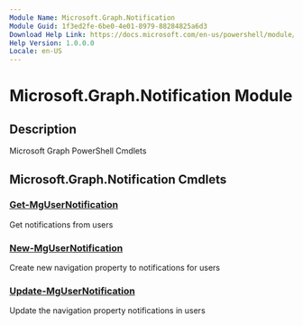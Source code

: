 ```yaml
---
Module Name: Microsoft.Graph.Notification
Module Guid: 1f3ed2fe-6be0-4e01-8979-88284825a6d3
Download Help Link: https://docs.microsoft.com/en-us/powershell/module/microsoft.graph.notification
Help Version: 1.0.0.0
Locale: en-US
---
```


# Microsoft.Graph.Notification Module
## Description
Microsoft Graph PowerShell Cmdlets

## Microsoft.Graph.Notification Cmdlets
### [Get-MgUserNotification](Get-MgUserNotification.md)
Get notifications from users

### [New-MgUserNotification](New-MgUserNotification.md)
Create new navigation property to notifications for users

### [Update-MgUserNotification](Update-MgUserNotification.md)
Update the navigation property notifications in users

